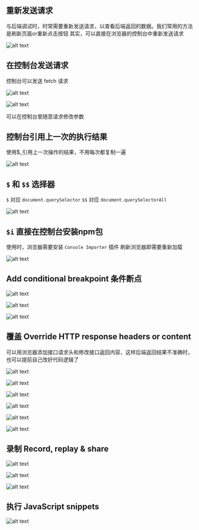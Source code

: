 ## 重新发送请求

与后端调试时，时常需要重新发送请求，以查看后端返回的数据。我们常用的方法是刷新页面or重新点击按钮
其实，可以直接在浏览器的控制台中重新发送请求

![alt text](./pictures/image.png)

## 在控制台发送请求

控制台可以发送 fetch 请求

![alt text](./pictures/image-1.png)

![alt text](./pictures/image-2.png)

可以在控制台里随意请求修改参数

## 控制台引用上一次的执行结果

使用$_引用上一次操作的结果，不用每次都复制一遍

![alt text](./pictures/image-3.png)

## `$` 和 `$$` 选择器

`$` 对应 `document.querySelector`
`$$` 对应 `document.querySelectorAll`

![alt text](./pictures/image-4.png)

## `$i` 直接在控制台安装npm包

使用时，浏览器需要安装 `Console Importer` 插件
刷新浏览器即需要重新加载

![alt text](./pictures/image-5.png)

## Add conditional breakpoint 条件断点

![alt text](./pictures/image-6.png)

![alt text](./pictures/image-7.png)

![alt text](./pictures/image-8.png)

## 覆盖 Override HTTP response headers or content

可以用浏览器添加接口请求头和修改接口返回内容，这样后端返回结果不准确时，也可以提前自己改好代码逻辑了

![alt text](./pictures/image-9.png)

![alt text](./pictures/image-10.png)

![alt text](./pictures/image-11.png)

![alt text](./pictures/image-12.png)

![alt text](./pictures/image-13.png)

![alt text](./pictures/image-14.png)

## 录制 Record, replay & share

![alt text](./pictures/image-15.png)

![alt text](./pictures/image-16.png)

![alt text](./pictures/image-17.png)

## 执行 JavaScript snippets

![alt text](./pictures/image-18.png)